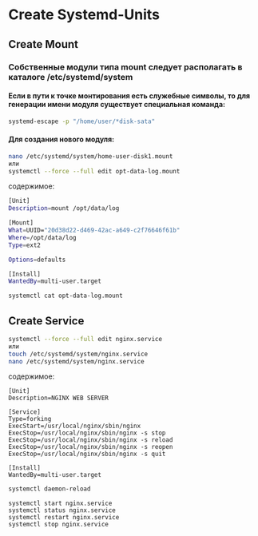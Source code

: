 # Create Systemd-Units

## Create Mount
### Собственные модули типа mount следует располагать в каталоге /etc/systemd/system
#### Если в пути к точке монтирования есть служебные символы, то для генерации имени модуля существует специальная команда: 

```bash
systemd-escape -p "/home/user/*disk-sata" 
```
#### Для создания нового модуля:

```bash
nano /etc/systemd/system/home-user-disk1.mount
или
systemctl --force --full edit opt-data-log.mount
```
содержимое:  
```bash
[Unit]
Description=mount /opt/data/log

[Mount]
What=UUID="20d38d22-d469-42ac-a649-c2f76646f61b"
Where=/opt/data/log
Type=ext2

Options=defaults

[Install]
WantedBy=multi-user.target
```


```bash
systemctl cat opt-data-log.mount
```

## Create Service

```bash
systemctl --force --full edit nginx.service
или
touch /etc/systemd/system/nginx.service
nano /etc/systemd/system/nginx.service
```
содержимое:

```
[Unit]
Description=NGINX WEB SERVER

[Service]
Type=forking
ExecStart=/usr/local/nginx/sbin/nginx
ExecStop=/usr/local/nginx/sbin/nginx -s stop
ExecStop=/usr/local/nginx/sbin/nginx -s reload
ExecStop=/usr/local/nginx/sbin/nginx -s reopen
ExecStop=/usr/local/nginx/sbin/nginx -s quit

[Install]
WantedBy=multi-user.target
```
```bash
systemctl daemon-reload
```
```
systemctl start nginx.service
systemctl status nginx.service
systemctl restart nginx.service
systemctl stop nginx.service
```

